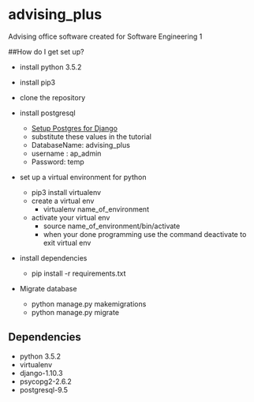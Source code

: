 # advising_plus
Advising office software created for Software Engineering 1

##How do I get set up?
* install python 3.5.2

* install pip3 

* clone the repository

* install postgresql
 
  * [Setup Postgres for
Django](https://www.digitalocean.com/community/tutorials/how-to-use-postgresql-with-your-django-application-on-ubuntu-14-04)
  *  substitute these values in the tutorial 
    * DatabaseName: advising_plus 
    * username : ap_admin 
    * Password: temp 
* set up a virtual environment for python
  * pip3 install virtualenv
  * create a virtual env
    * virtualenv name_of_environment 
  * activate your virtual env
    * source name_of_environment/bin/activate
    * when your done programming use the command deactivate to exit virtual env
* install dependencies
  * pip install -r requirements.txt
* Migrate database
   * python manage.py makemigrations
   * python manage.py migrate


## Dependencies
  * python 3.5.2
  * virtualenv
  * django-1.10.3
  * psycopg2-2.6.2
  * postgresql-9.5
